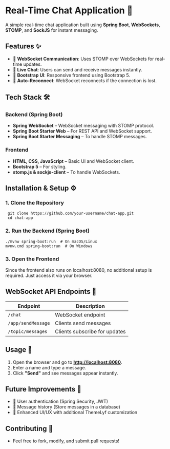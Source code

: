 # Real-Time Chat Application 🚀  

A simple real-time chat application built using **Spring Boot**, **WebSockets**, **STOMP**, and **SockJS** for instant messaging.

## Features ✨  
- 📡 **WebSocket Communication**: Uses STOMP over WebSockets for real-time updates.  
- 💬 **Live Chat**: Users can send and receive messages instantly.  
- 🎨 **Bootstrap UI**: Responsive frontend using Bootstrap 5.  
- 🔄 **Auto-Reconnect**: WebSocket reconnects if the connection is lost.  

## Tech Stack 🛠  
### **Backend (Spring Boot)**
- **Spring WebSocket** – WebSocket messaging with STOMP protocol.  
- **Spring Boot Starter Web** – For REST API and WebSocket support.  
- **Spring Boot Starter Messaging** – To handle STOMP messages.  

### **Frontend**
- **HTML, CSS, JavaScript** – Basic UI and WebSocket client.  
- **Bootstrap 5** – For styling.  
- **stomp.js & sockjs-client** – To handle WebSockets.  

## Installation & Setup ⚙️  

### **1. Clone the Repository**
    
     git clone https://github.com/your-username/chat-app.git
     cd chat-app


### 2. Run the Backend (Spring Boot)
    
    ./mvnw spring-boot:run  # On macOS/Linux
    mvnw.cmd spring-boot:run  # On Windows

### 3. Open the Frontend
Since the frontend also runs on localhost:8080, no additional setup is required. Just access it via your browser.


## WebSocket API Endpoints 🔌  

| Endpoint            | Description                      |
|---------------------|----------------------------------|
| `/chat`            | WebSocket endpoint              |
| `/app/sendMessage` | Clients send messages          |
| `/topic/messages`  | Clients subscribe for updates  |

## Usage 📝  
1. Open the browser and go to **[http://localhost:8080](http://localhost:8080)**.  
2. Enter a name and type a message.  
3. Click **"Send"** and see messages appear instantly.  


##  Future Improvements 🚀
- 🔐 User authentication (Spring Security, JWT)
- 📝 Message history (Store messages in a database)
- 🎨 Enhanced UI/UX with additional ThemeLyf customization

## Contributing 🤝
- Feel free to fork, modify, and submit pull requests!
